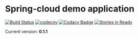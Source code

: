 # Spring-cloud demo application

[![Build Status](https://api.travis-ci.org/proshik/spring-cloud-demo.svg?branch=master)](https://travis-ci.org/proshik/spring-cloud-demo)
[![codecov](https://codecov.io/gh/proshik/spring-cloud-demo/branch/master/graph/badge.svg)](https://codecov.io/gh/proshik/spring-cloud-demo)
[![Codacy Badge](https://api.codacy.com/project/badge/Grade/5388b8e12edb4d24b600691ce2eb0bab)](https://www.codacy.com/app/proxoraleksandrovich/spring-cloud-demo?utm_source=github.com&amp;utm_medium=referral&amp;utm_content=proshik/spring-cloud-demo&amp;utm_campaign=Badge_Grade)
[![Stories in Ready](https://badge.waffle.io/proshik/spring-security-demo.svg?label=ready&title=Ready)](http://waffle.io/proshik/spring-security-demo)

Current version: **0.1.1**
